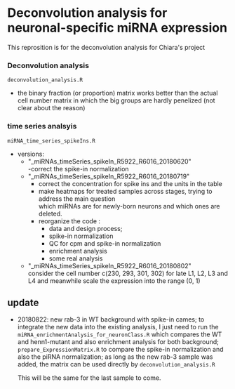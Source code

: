 # Deconvolution analysis for neuronal-specific miRNA expression

This reprosition is for the deconvolution analysis for Chiara's project

### Deconvolution analysis
`deconvolution_analysis.R`

- the binary fraction (or proportion) matrix works better than the actual cell number matrix in which the big groups are 
  hardly penelized (not clear about the reason)


### time series analsyis
`miRNA_time_series_spikeIns.R`
- versions:   
  - "_miRNAs_timeSeries_spikeIn_R5922_R6016_20180620"  
    -correct the spike-in normalization    
  - "_miRNAs_timeSeries_spikeIn_R5922_R6016_20180719"  
    - correct the concentration for spike ins and the units in the table
    - make heatmaps for treated samples across stages, trying to address the main question  
      which miRNAs are for newly-born neurons and which ones are deleted.
    - reorganize the code : 
      - data and design process; 
      - spike-in normalization
      - QC for cpm and spike-in normalization
      - enrichment analysis
      - some real analysis
  - "_miRNAs_timeSeries_spikeIn_R5922_R6016_20180802"        
    consider the cell number c(230, 293, 301, 302) for late L1, L2, L3 and L4
    and meanwhile scale the expression into the range (0, 1)
    

## update
  - 20180822: new rab-3 in WT background with spike-in cames; to integrate the new data into the existing analysis, I just need to run the
    `miRNA_enrichmentAnalysis_for_neuronClass.R` which compares the WT and henn1-mutant and also enrichment analysis for both background;
    `prepare_ExpressionMatrix.R` to compare the spike-in normalization and also the piRNA normalization; as long as the new rab-3 sample was added,
    the matrix can be used directly by `deconvolution_analysis.R`
    
    This will be the same for the last sample to come.